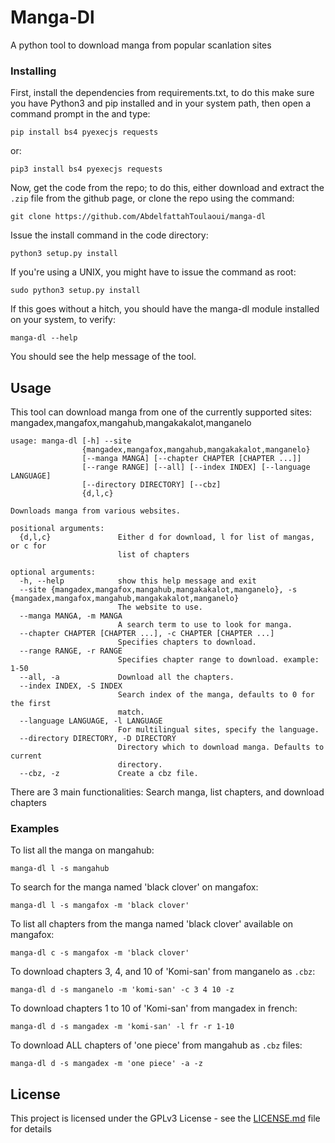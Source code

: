 # Manga-Dl

A python tool to download manga from popular scanlation sites

### Installing

First, install the dependencies from requirements.txt, to do this make sure you have Python3 and pip installed and in your system path, then open a command prompt in the  and type:

```
pip install bs4 pyexecjs requests
```

or:

```
pip3 install bs4 pyexecjs requests
```

Now, get the code from the repo; to do this, either download and extract the `.zip` file from the github page, or clone the repo using the command:

```
git clone https://github.com/AbdelfattahToulaoui/manga-dl
```

Issue the install command in the code directory:

```
python3 setup.py install
```

If you're using a UNIX, you might have to issue the command as root:

```
sudo python3 setup.py install
```

If this goes without a hitch, you should have the manga-dl module installed on your system, to verify:

```
manga-dl --help
```

You should see the help message of the tool.

## Usage

This tool can download manga from one of the currently supported sites: mangadex,mangafox,mangahub,mangakakalot,manganelo

```
usage: manga-dl [-h] --site
                {mangadex,mangafox,mangahub,mangakakalot,manganelo}
                [--manga MANGA] [--chapter CHAPTER [CHAPTER ...]]
                [--range RANGE] [--all] [--index INDEX] [--language LANGUAGE]
                [--directory DIRECTORY] [--cbz]
                {d,l,c}

Downloads manga from various websites.

positional arguments:
  {d,l,c}               Either d for download, l for list of mangas, or c for
                        list of chapters

optional arguments:
  -h, --help            show this help message and exit
  --site {mangadex,mangafox,mangahub,mangakakalot,manganelo}, -s {mangadex,mangafox,mangahub,mangakakalot,manganelo}
                        The website to use.
  --manga MANGA, -m MANGA
                        A search term to use to look for manga.
  --chapter CHAPTER [CHAPTER ...], -c CHAPTER [CHAPTER ...]
                        Specifies chapters to download.
  --range RANGE, -r RANGE
                        Specifies chapter range to download. example: 1-50
  --all, -a             Download all the chapters.
  --index INDEX, -S INDEX
                        Search index of the manga, defaults to 0 for the first
                        match.
  --language LANGUAGE, -l LANGUAGE
                        For multilingual sites, specify the language.
  --directory DIRECTORY, -D DIRECTORY
                        Directory which to download manga. Defaults to current
                        directory.
  --cbz, -z             Create a cbz file.
```

There are 3 main functionalities: Search manga, list chapters, and download chapters

### Examples

To list all the manga on mangahub:

```
manga-dl l -s mangahub
```

To search for the manga named 'black clover' on mangafox:

```
manga-dl l -s mangafox -m 'black clover'
```

To list all chapters from the manga named 'black clover' available on mangafox:

```
manga-dl c -s mangafox -m 'black clover'
```

To download chapters 3, 4, and 10 of 'Komi-san' from manganelo as `.cbz`:

```
manga-dl d -s manganelo -m 'komi-san' -c 3 4 10 -z
```

To download chapters 1 to 10 of 'Komi-san' from mangadex in french:

```
manga-dl d -s mangadex -m 'komi-san' -l fr -r 1-10
```

To download ALL chapters of 'one piece' from mangahub as `.cbz` files:

```
manga-dl d -s mangadex -m 'one piece' -a -z
```

## License

This project is licensed under the GPLv3 License - see the [LICENSE.md](LICENSE.md) file for details
